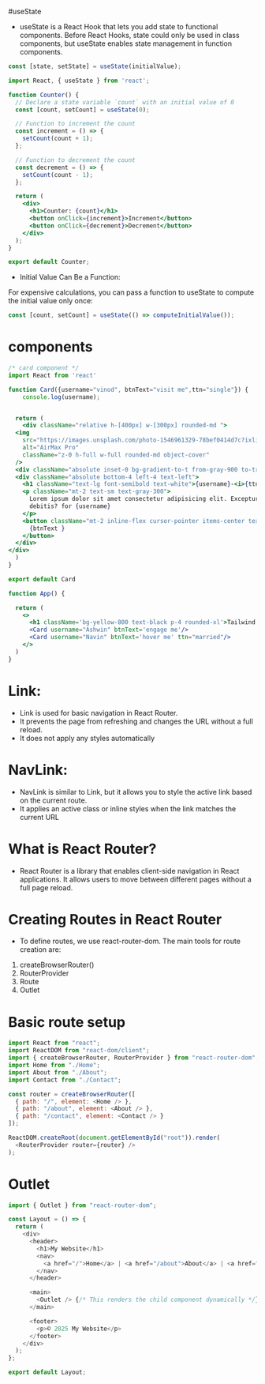 #useState
- useState is a React Hook that lets you add state to functional components. Before React Hooks, state could only be used in class components, but useState enables state management in function components.

```js
const [state, setState] = useState(initialValue);
```

```jsx
import React, { useState } from 'react';

function Counter() {
  // Declare a state variable `count` with an initial value of 0
  const [count, setCount] = useState(0);

  // Function to increment the count
  const increment = () => {
    setCount(count + 1);
  };

  // Function to decrement the count
  const decrement = () => {
    setCount(count - 1);
  };

  return (
    <div>
      <h1>Counter: {count}</h1>
      <button onClick={increment}>Increment</button>
      <button onClick={decrement}>Decrement</button>
    </div>
  );
}

export default Counter;
```

- Initial Value Can Be a Function:

For expensive calculations, you can pass a function to useState to compute the initial value only once:

```jsx
const [count, setCount] = useState(() => computeInitialValue());
```             

# components

```jsx
/* card component */
import React from 'react'

function Card({username="vinod", btnText="visit me",ttn="single"}) {
    console.log(username);


  return (
    <div className="relative h-[400px] w-[300px] rounded-md ">
  <img
    src="https://images.unsplash.com/photo-1546961329-78bef0414d7c?ixlib=rb-4.0.3&amp;ixid=MnwxMjA3fDB8MHxzZWFyY2h8MTB8fHVzZXJ8ZW58MHx8MHx8&amp;auto=format&amp;fit=crop&amp;w=800&amp;q=60"
    alt="AirMax Pro"
    className="z-0 h-full w-full rounded-md object-cover"
  />
  <div className="absolute inset-0 bg-gradient-to-t from-gray-900 to-transparent"></div>
  <div className="absolute bottom-4 left-4 text-left">
    <h1 className="text-lg font-semibold text-white">{username}-<i>{ttn}</i></h1>
    <p className="mt-2 text-sm text-gray-300">
      Lorem ipsum dolor sit amet consectetur adipisicing elit. Excepturi,
      debitis? for {username}
    </p>
    <button className="mt-2 inline-flex cursor-pointer items-center text-sm font-semibold text-black">
      {btnText } 
    </button>
  </div>
</div>
  )
}

export default Card
```

```jsx
function App() {

  return (
    <>
      <h1 className='bg-yellow-800 text-black p-4 rounded-xl'>Tailwind css</h1>
      <Card username="Ashwin" btnText='engage me'/>
      <Card username="Navin" btnText='hover me' ttn="married"/>
    </>
  )
}
```


# Link:
- Link is used for basic navigation in React Router.
- It prevents the page from refreshing and changes the URL without a full reload.
- It does not apply any styles automatically


# NavLink:
- NavLink is similar to Link, but it allows you to style the active link based on the current route.
- It applies an active class or inline styles when the link matches the current URL


# What is React Router?
- React Router is a library that enables client-side navigation in React applications. It allows users to move between different pages without a full page reload.

# Creating Routes in React Router
- To define routes, we use react-router-dom. The main tools for route creation are:

1. createBrowserRouter()
2. RouterProvider
3. Route
4. Outlet


# Basic route setup
```js
import React from "react";
import ReactDOM from "react-dom/client";
import { createBrowserRouter, RouterProvider } from "react-router-dom";
import Home from "./Home";
import About from "./About";
import Contact from "./Contact";

const router = createBrowserRouter([
  { path: "/", element: <Home /> },
  { path: "/about", element: <About /> },
  { path: "/contact", element: <Contact /> }
]);

ReactDOM.createRoot(document.getElementById("root")).render(
  <RouterProvider router={router} />
);
```

# Outlet
``` js
import { Outlet } from "react-router-dom";

const Layout = () => {
  return (
    <div>
      <header>
        <h1>My Website</h1>
        <nav>
          <a href="/">Home</a> | <a href="/about">About</a> | <a href="/contact">Contact</a>
        </nav>
      </header>

      <main>
        <Outlet /> {/* This renders the child component dynamically */}
      </main>

      <footer>
        <p>© 2025 My Website</p>
      </footer>
    </div>
  );
};

export default Layout;
```

